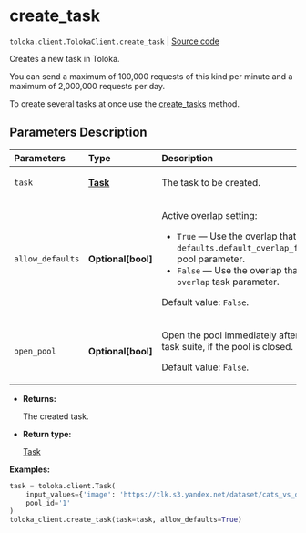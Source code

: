 # create_task
`toloka.client.TolokaClient.create_task` | [Source code](https://github.com/Toloka/toloka-kit/blob/v1.1.3/src/client/__init__.py#L2210)

Creates a new task in Toloka.


You can send a maximum of 100,000 requests of this kind per minute and a maximum of 2,000,000 requests per day.

To create several tasks at once use the [create_tasks](toloka.client.TolokaClient.create_tasks.md) method.

## Parameters Description

| Parameters | Type | Description |
| :----------| :----| :-----------|
`task`|**[Task](toloka.client.task.Task.md)**|<p>The task to be created.</p>
`allow_defaults`|**Optional\[bool\]**|<p>Active overlap setting:</p> <ul> <li>`True` — Use the overlap that is set in the `defaults.default_overlap_for_new_tasks` pool parameter.</li> <li>`False` — Use the overlap that is set in the `overlap` task parameter.</li> </ul> <p></p><p>Default value: `False`.</p>
`open_pool`|**Optional\[bool\]**|<p>Open the pool immediately after creating a task suite, if the pool is closed. </p><p>Default value: `False`.</p>

* **Returns:**

  The created task.

* **Return type:**

  [Task](toloka.client.task.Task.md)

**Examples:**


```python
task = toloka.client.Task(
    input_values={'image': 'https://tlk.s3.yandex.net/dataset/cats_vs_dogs/dogs/048e5760fc5a46faa434922b2447a527.jpg'},
    pool_id='1'
)
toloka_client.create_task(task=task, allow_defaults=True)
```
